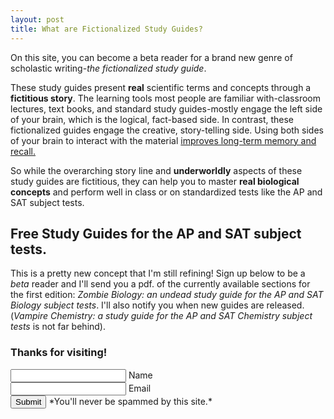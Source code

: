 ```yaml
---
layout: post
title: What are Fictionalized Study Guides?
---
```


On this site, you can become a beta reader for a brand new genre of scholastic writing-_the fictionalized study guide_.

These study guides present **real** scientific terms and concepts through a **fictitious story**. The learning tools most people are familiar with-classroom lectures, text books, and standard study guides-mostly engage the left side of your brain, which is the logical, fact-based side. In contrast, these fictionalized guides engage the creative, story-telling side. Using both sides of your brain to interact with the material [improves long-term memory and recall.](https://blog.bufferapp.com/science-of-storytelling-why-telling-a-story-is-the-most-powerful-way-to-activate-our-brains)  

So while the overarching story line and **underworldly** aspects of these study guides are fictitious, they can help you to master **real biological concepts** and perform well in class or on standardized tests like the AP and SAT subject tests.

## Free Study Guides for the AP and SAT subject tests.

This is a pretty new concept that I'm still refining! Sign up below to be a _beta_ reader and I'll send you a pdf. of the currently available sections for the first edition: *_Zombie Biology: an undead study guide for the AP and SAT Biology subject tests_*. I'll also notify you when new guides are released. (*_Vampire Chemistry: a study guide for the AP and SAT Chemistry subject tests_* is not far behind).

### Thanks for visiting!

<form action="https://getsimpleform.com/messages?form_api_token=456e9ba8d53c9fc92bb92ddfa08c9cf0" method="post">
  <!-- the redirect_to is optional, the form will redirect to the referrer on submission -->
  <input type='hidden' name='redirect_to' value='<http://underworldscience.github.io/thankyou>' />
  <!-- all your input fields here.... -->
  <input type='text' name='name' /> Name <br />
  <input type='text' name='email' /> Email <br />
  <input type='submit' value='Submit' /> *You'll never be spammed by this site.*
</form>

